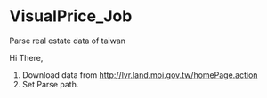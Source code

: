 # VisualPrice_Job
Parse real estate data of taiwan

Hi There,

1. Download data from http://lvr.land.moi.gov.tw/homePage.action
2. Set Parse path.
